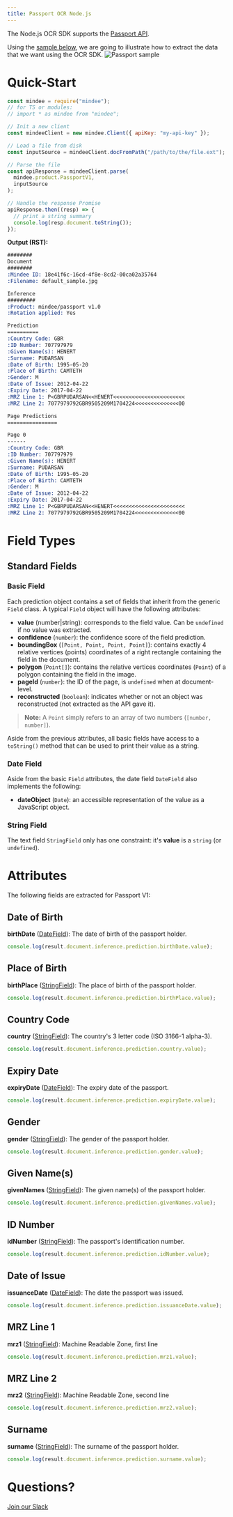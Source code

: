 ```yaml
---
title: Passport OCR Node.js
---
```

The Node.js OCR SDK supports the [Passport API](https://platform.mindee.com/mindee/passport).

Using the [sample below](https://github.com/mindee/client-lib-test-data/blob/main/passport/default_sample.jpg), we are going to illustrate how to extract the data that we want using the OCR SDK.
![Passport sample](https://github.com/mindee/client-lib-test-data/blob/main/passport/default_sample.jpg?raw=true)

# Quick-Start
```js
const mindee = require("mindee");
// for TS or modules:
// import * as mindee from "mindee";

// Init a new client
const mindeeClient = new mindee.Client({ apiKey: "my-api-key" });

// Load a file from disk
const inputSource = mindeeClient.docFromPath("/path/to/the/file.ext");

// Parse the file
const apiResponse = mindeeClient.parse(
  mindee.product.PassportV1,
  inputSource
);

// Handle the response Promise
apiResponse.then((resp) => {
  // print a string summary
  console.log(resp.document.toString());
});
```

**Output (RST):**
```rst
########
Document
########
:Mindee ID: 18e41f6c-16cd-4f8e-8cd2-00ca02a35764
:Filename: default_sample.jpg

Inference
#########
:Product: mindee/passport v1.0
:Rotation applied: Yes

Prediction
==========
:Country Code: GBR
:ID Number: 707797979
:Given Name(s): HENERT
:Surname: PUDARSAN
:Date of Birth: 1995-05-20
:Place of Birth: CAMTETH
:Gender: M
:Date of Issue: 2012-04-22
:Expiry Date: 2017-04-22
:MRZ Line 1: P<GBRPUDARSAN<<HENERT<<<<<<<<<<<<<<<<<<<<<<<
:MRZ Line 2: 7077979792GBR9505209M1704224<<<<<<<<<<<<<<00

Page Predictions
================

Page 0
------
:Country Code: GBR
:ID Number: 707797979
:Given Name(s): HENERT
:Surname: PUDARSAN
:Date of Birth: 1995-05-20
:Place of Birth: CAMTETH
:Gender: M
:Date of Issue: 2012-04-22
:Expiry Date: 2017-04-22
:MRZ Line 1: P<GBRPUDARSAN<<HENERT<<<<<<<<<<<<<<<<<<<<<<<
:MRZ Line 2: 7077979792GBR9505209M1704224<<<<<<<<<<<<<<00
```

# Field Types
## Standard Fields
### Basic Field
Each prediction object contains a set of fields that inherit from the generic `Field` class.
A typical `Field` object will have the following attributes:

* **value** (number|string): corresponds to the field value. Can be `undefined` if no value was extracted.
* **confidence** (`number`): the confidence score of the field prediction.
* **boundingBox** (`[Point, Point, Point, Point]`): contains exactly 4 relative vertices (points) coordinates of a right rectangle containing the field in the document.
* **polygon** (`Point[]`): contains the relative vertices coordinates (`Point`) of a polygon containing the field in the image.
* **pageId** (`number`): the ID of the page, is `undefined` when at document-level.
* **reconstructed** (`boolean`): indicates whether or not an object was reconstructed (not extracted as the API gave it).

> **Note:** A `Point` simply refers to an array of two numbers (`[number, number]`).


Aside from the previous attributes, all basic fields have access to a `toString()` method that can be used to print their value as a string.

### Date Field
Aside from the basic `Field` attributes, the date field `DateField` also implements the following: 

* **dateObject** (`Date`): an accessible representation of the value as a JavaScript object.

### String Field
The text field `StringField` only has one constraint: it's **value** is a `string` (or `undefined`).

# Attributes
The following fields are extracted for Passport V1:

## Date of Birth
**birthDate** ([DateField](#date-field)): The date of birth of the passport holder.

```js
console.log(result.document.inference.prediction.birthDate.value);
```

## Place of Birth
**birthPlace** ([StringField](#string-field)): The place of birth of the passport holder.

```js
console.log(result.document.inference.prediction.birthPlace.value);
```

## Country Code
**country** ([StringField](#string-field)): The country's 3 letter code (ISO 3166-1 alpha-3).

```js
console.log(result.document.inference.prediction.country.value);
```

## Expiry Date
**expiryDate** ([DateField](#date-field)): The expiry date of the passport.

```js
console.log(result.document.inference.prediction.expiryDate.value);
```

## Gender
**gender** ([StringField](#string-field)): The gender of the passport holder.

```js
console.log(result.document.inference.prediction.gender.value);
```

## Given Name(s)
**givenNames** ([StringField](#string-field)): The given name(s) of the passport holder.

```js
console.log(result.document.inference.prediction.givenNames.value);
```

## ID Number
**idNumber** ([StringField](#string-field)): The passport's identification number.

```js
console.log(result.document.inference.prediction.idNumber.value);
```

## Date of Issue
**issuanceDate** ([DateField](#date-field)): The date the passport was issued.

```js
console.log(result.document.inference.prediction.issuanceDate.value);
```

## MRZ Line 1
**mrz1** ([StringField](#string-field)): Machine Readable Zone, first line

```js
console.log(result.document.inference.prediction.mrz1.value);
```

## MRZ Line 2
**mrz2** ([StringField](#string-field)): Machine Readable Zone, second line

```js
console.log(result.document.inference.prediction.mrz2.value);
```

## Surname
**surname** ([StringField](#string-field)): The surname of the passport holder.

```js
console.log(result.document.inference.prediction.surname.value);
```

# Questions?
[Join our Slack](https://join.slack.com/t/mindee-community/shared_invite/zt-1jv6nawjq-FDgFcF2T5CmMmRpl9LLptw)

